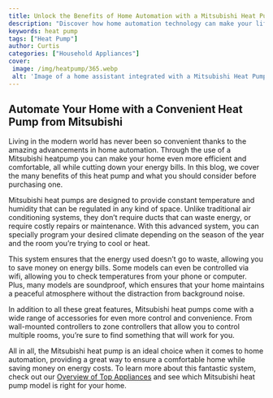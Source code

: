 ```yaml
---
title: Unlock the Benefits of Home Automation with a Mitsubishi Heat Pump
description: "Discover how home automation technology can make your life more comfortable and energy efficient Learn about the various benefits of upgrading to a Mitsubishi Heat Pump and how it can improve your home"
keywords: heat pump
tags: ["Heat Pump"]
author: Curtis
categories: ["Household Appliances"]
cover: 
 image: /img/heatpump/365.webp
 alt: 'Image of a home assistant integrated with a Mitsubishi Heat Pump'
---
```

## Automate Your Home with a Convenient Heat Pump from Mitsubishi
Living in the modern world has never been so convenient thanks to the amazing advancements in home automation. Through the use of a Mitsubishi heatpump you can make your home even more efficient and comfortable, all while cutting down your energy bills. In this blog, we cover the many benefits of this heat pump and what you should consider before purchasing one. 

Mitsubishi heat pumps are designed to provide constant temperature and humidity that can be regulated in any kind of space. Unlike traditional air conditioning systems, they don’t require ducts that can waste energy, or require costly repairs or maintenance. With this advanced system, you can specially program your desired climate depending on the season of the year and the room you’re trying to cool or heat.

This system ensures that the energy used doesn’t go to waste, allowing you to save money on energy bills. Some models can even be controlled via wifi, allowing you to check temperatures from your phone or computer. Plus, many models are soundproof, which ensures that your home maintains a peaceful atmosphere without the distraction from background noise.

In addition to all these great features, Mitsubishi heat pumps come with a wide range of accessories for even more control and convenience. From wall-mounted controllers to zone controllers that allow you to control multiple rooms, you’re sure to find something that will work for you.

All in all, the Mitsubishi heat pump is an ideal choice when it comes to home automation, providing a great way to ensure a comfortable home while saving money on energy costs. To learn more about this fantastic system, check out our [Overview of Top Appliances](./pages/appliance-overview) and see which Mitsubishi heat pump model is right for your home.
